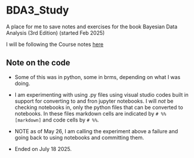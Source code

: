 # BDA3_Study
A place for me to save notes and exercises for the book Bayesian Data Analysis (3rd Edition) (started Feb 2025)

I will be following the Course notes [here](https://avehtari.github.io/BDA_course_Aalto/)

## Note on the code

* Some of this was in python, some in brms, depending on what I was doing. 

* I am experimenting with using .py files using visual studio codes built in support for converting to and fron 
  jupyter notebooks. I will *not* be checking notebooks in, only the python files that can be converted to notebooks. In these files markdown cells are indicated by `# %% [markdown]` and code cells by `# %%`.

* NOTE as of May 26, I am calling the experiment above a failure and going back to using notebooks and committing them.  

* Ended on July 18 2025.  